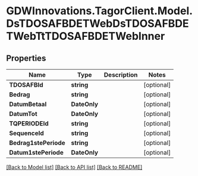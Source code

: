# GDWInnovations.TagorClient.Model.DsTDOSAFBDETWebDsTDOSAFBDETWebTtTDOSAFBDETWebInner

## Properties

Name | Type | Description | Notes
------------ | ------------- | ------------- | -------------
**TDOSAFBId** | **string** |  | [optional] 
**Bedrag** | **string** |  | [optional] 
**DatumBetaal** | **DateOnly** |  | [optional] 
**DatumTot** | **DateOnly** |  | [optional] 
**TQPERIODEId** | **string** |  | [optional] 
**SequenceId** | **string** |  | [optional] 
**Bedrag1stePeriode** | **string** |  | [optional] 
**Datum1stePeriode** | **DateOnly** |  | [optional] 

[[Back to Model list]](../README.md#documentation-for-models) [[Back to API list]](../README.md#documentation-for-api-endpoints) [[Back to README]](../README.md)

